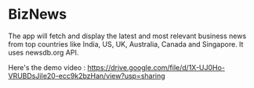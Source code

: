 # BizNews

The app will fetch and display the latest and most relevant business news from top countries like India, US, UK, Australia, Canada and Singapore.
It uses newsdb.org API. 

Here's the demo video : https://drive.google.com/file/d/1X-UJ0Ho-VRUBDsJiIe20-ecc9k2bzHan/view?usp=sharing
